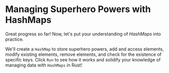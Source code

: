# Managing Superhero Powers with HashMaps

Great progress so far! Now, let's put your understanding of *HashMaps* into practice.

We'll create a `HashMap` to store superhero powers, add and access elements, modify existing elements, remove elements, and check for the existence of specific keys. Click `Run` to see how it works and solidify your knowledge of managing data with `HashMaps` in Rust!